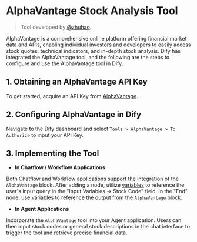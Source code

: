 # AlphaVantage Stock Analysis Tool

> Tool developed by [@zhuhao](https://github.com/hwzhuhao).

AlphaVantage is a comprehensive online platform offering financial market data and APIs, enabling individual investors and developers to easily access stock quotes, technical indicators, and in-depth stock analysis. Dify has integrated the AlphaVantage tool, and the following are the steps to configure and use the AlphaVantage tool in Dify.

## 1. Obtaining an AlphaVantage API Key

To get started, acquire an API Key from [AlphaVantage](https://www.alphavantage.co/support/#api-key).

## 2. Configuring AlphaVantage in Dify

Navigate to the Dify dashboard and select `Tools > AlphaVantage > To Authorize` to input your API Key.

## 3. Implementing the Tool

- **In Chatflow / Workflow Applications**

Both Chatflow and Workflow applications support the integration of the `AlphaVantage` block. After adding a node, utilize [variables](https://docs.dify.ai/v/zh-hans/guides/workflow/variables) to reference the user's input query in the "Input Variables → Stock Code" field. In the "End" node, use variables to reference the output from the `AlphaVantage` block.

- **In Agent Applications**

Incorporate the `AlphaVantage` tool into your Agent application. Users can then input stock codes or general stock descriptions in the chat interface to trigger the tool and retrieve precise financial data.
